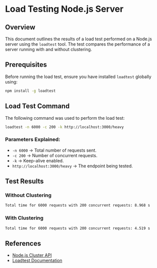 # Load Testing Node.js Server

## Overview
This document outlines the results of a load test performed on a Node.js server using the `loadtest` tool. The test compares the performance of a server running with and without clustering.

## Prerequisites
Before running the load test, ensure you have installed `loadtest` globally using:
```sh
npm install -g loadtest
```

## Load Test Command
The following command was used to perform the load test:
```sh
loadtest -n 6000 -c 200 -k http://localhost:3000/heavy
```

### Parameters Explained:
- `-n 6000` → Total number of requests sent.
- `-c 200` → Number of concurrent requests.
- `-k` → Keep-alive enabled.
- `http://localhost:3000/heavy` → The endpoint being tested.

## Test Results

### Without Clustering
```sh
Total time for 6000 requests with 200 concurrent requests: 8.968 s
```

### With Clustering
```sh
Total time for 6000 requests with 200 concurrent requests: 4.519 s
```

## References
- [Node.js Cluster API](https://nodejs.org/api/cluster.html)
- [Loadtest Documentation](https://www.npmjs.com/package/loadtest)

